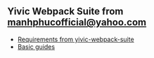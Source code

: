 ## Yivic Webpack Suite from manhphucofficial@yahoo.com
- [Requirements from yivic-webpack-suite](https://github.com/manhphuc/yivic-webpack-suite/blob/main/documentation/use-images-in-css-with-webpack.md)
- [Basic guides](https://github.com/manhphuc/yivic-webpack-suite/blob/main/documentation/01-basic-guides.md)
